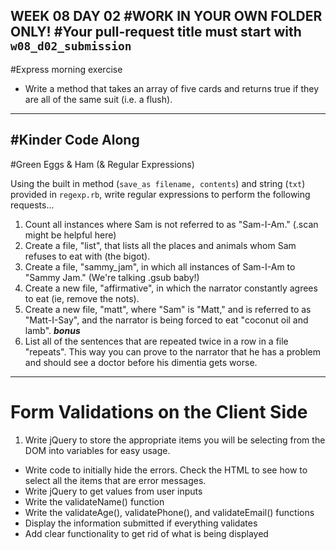 WEEK 08 DAY 02
#WORK IN YOUR OWN FOLDER ONLY!
#Your pull-request title must start with `w08_d02_submission`
---
#Express morning exercise
- Write a method that takes an array of five cards and returns true if they are all of the same suit (i.e. a flush).

---
#Kinder Code Along
---
#Green Eggs & Ham (& Regular Expressions)

Using the built in method (`save_as filename, contents`) and string (`txt`) provided in `regexp.rb`, write regular expressions to perform the following requests...

1. Count all instances where Sam is not referred to as "Sam-I-Am."  (.scan might be helpful here)
2. Create a file, "list", that lists all the places and animals whom Sam refuses to eat with (the bigot).
3. Create a file, "sammy_jam", in which all instances of Sam-I-Am to "Sammy Jam." (We're talking .gsub baby!)
4. Create a new file, "affirmative", in which the narrator constantly agrees to eat (ie, remove the nots).
5. Create a new file, "matt", where "Sam" is "Matt," and is referred to as "Matt-I-Say", and the narrator is being forced to eat "coconut oil and lamb".
***bonus***
6. List all of the sentences that are repeated twice in a row in a file "repeats". This way you can prove to the narrator that he has a problem and should see a doctor before his dimentia gets worse.

---

# Form Validations on the Client Side

1. Write jQuery to store the appropriate items you will be selecting from the DOM into variables for easy usage.
* Write code to initially hide the errors. Check the HTML to see how to select all the items that are error messages.
* Write jQuery to get values from user inputs
* Write the validateName() function
* Write the validateAge(), validatePhone(), and validateEmail() functions
* Display the information submitted if everything validates
* Add clear functionality to get rid of what is being displayed
